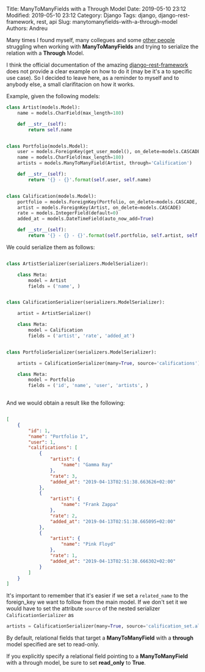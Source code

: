 Title: ManyToManyFields with a Through Model
Date: 2019-05-10 23:12
Modified: 2019-05-10 23:12
Category: Django 
Tags: django, django-rest-framework, rest, api
Slug: manytomanyfields-with-a-through-model
Authors: Andreu

Many times I found myself, many collegues and some [other people][stackoverflow] struggling 
when working with **ManyToManyFields** and trying to serialize 
the relation with a **Through** Model.<!--more-->

I think the official documentation of the amazing [django-rest-framework][django-rest-framework] does not provide 
a clear example on how to do it (may be it's a to specific use case). So I decided to leave here, as a reminder 
to myself and to anybody else, a small clarifitacion on how it works.

Example, given the following models:

```python
class Artist(models.Model):
    name = models.CharField(max_length=180)

    def __str__(self):
        return self.name


class Portfolio(models.Model):
    user = models.ForeignKey(get_user_model(), on_delete=models.CASCADE)
    name = models.CharField(max_length=180)
    artists = models.ManyToManyField(Artist, through='Calification')

    def __str__(self):
        return '{} - {}'.format(self.user, self.name)


class Calification(models.Model):
    portfolio = models.ForeignKey(Portfolio, on_delete=models.CASCADE, related_name='califications')
    artist = models.ForeignKey(Artist, on_delete=models.CASCADE)
    rate = models.IntegerField(default=0)
    added_at = models.DateTimeField(auto_now_add=True)

    def __str__(self):
        return '{} - {} - {}'.format(self.portfolio, self.artist, self.rate)
```
    
We could serialize them as follows:

```python

class ArtistSerializer(serializers.ModelSerializer):

    class Meta:
        model = Artist
        fields = ('name', )


class CalificationSerializer(serializers.ModelSerializer):

    artist = ArtistSerializer()

    class Meta:
        model = Calification
        fields = ('artist', 'rate', 'added_at')


class PortfolioSerializer(serializers.ModelSerializer):

    artists = CalificationSerializer(many=True, source='califications')

    class Meta:
        model = Portfolio
        fields = ('id', 'name', 'user', 'artists', )
        
```
            
And we would obtain a result like the following:

```json

[
    {
        "id": 1,
        "name": "Portfolio 1",
        "user": 1,
        "califications": [
            {
                "artist": {
                    "name": "Gamma Ray"
                },
                "rate": 3,
                "added_at": "2019-04-13T02:51:38.663626+02:00"
            },
            {
                "artist": {
                    "name": "Frank Zappa"
                },
                "rate": 2,
                "added_at": "2019-04-13T02:51:38.665095+02:00"
            },
            {
                "artist": {
                    "name": "Pink Floyd"
                },
                "rate": 1,
                "added_at": "2019-04-13T02:51:38.666302+02:00"
            }
        ]
    }
]            
```
            

It's important to remember that it's easier if we set a ``related_name`` to the foreign_key we want to follow from the main model.
If we don't set it we would have to set the attribute ``source`` of the nested serializer ``CalificationSerializer`` as

```python
artists = CalificationSerializer(many=True, source='calification_set.all')
```
 

By default, relational fields that target a **ManyToManyField** with a
**through** model specified are set to read-only.

If you explicitly specify a relational field pointing to a
**ManyToManyField** with a through model, be sure to set **read_only**
to **True**.


[django-rest-framework]: https://www.django-rest-framework.org/api-guide/relations/#manytomanyfields-with-a-through-model
[stackoverflow]: https://stackoverflow.com/questions/17256724/include-intermediary-through-model-in-responses-in-django-rest-framework